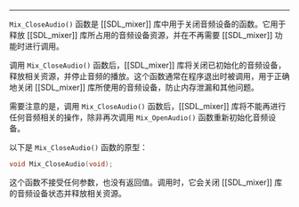 
---
`Mix_CloseAudio()` 函数是 [[SDL_mixer]] 库中用于关闭音频设备的函数。它用于释放 [[SDL_mixer]] 库所占用的音频设备资源，并在不再需要 [[SDL_mixer]] 功能时进行调用。

调用 `Mix_CloseAudio()` 函数后，[[SDL_mixer]] 库将关闭已初始化的音频设备，释放相关资源，并停止音频的播放。这个函数通常在程序退出时被调用，用于正确地关闭 [[SDL_mixer]] 库所使用的音频设备，防止内存泄漏和其他问题。

需要注意的是，调用 `Mix_CloseAudio()` 函数后，[[SDL_mixer]] 库将不能再进行任何音频相关的操作，除非再次调用 `Mix_OpenAudio()` 函数重新初始化音频设备。

以下是 `Mix_CloseAudio()` 函数的原型：

```c
void Mix_CloseAudio(void);
```

这个函数不接受任何参数，也没有返回值。调用时，它会关闭 [[SDL_mixer]] 库的音频设备状态并释放相关资源。